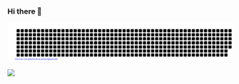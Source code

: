 ### Hi there 👋
![gitartwork](gitartwork.svg)

<a href="https://github.com/telomelonia">
    <img align="left" src="https://github-readme-stats.vercel.app/api?username=telomelonia&show_icons=true&theme=dark" />
</a>
<!--
**Telomelonia/Telomelonia** is a ✨ _special_ ✨ repository because its `README.md` (this file) appears on your GitHub profile.

Here are some ideas to get you started:

- 🔭 I’m currently working on ...
- 🌱 I’m currently learning ...
- 👯 I’m looking to collaborate on ...
- 🤔 I’m looking for help with ...
- 💬 Ask me about ...
- 📫 How to reach me: ...
- 😄 Pronouns: ...
- ⚡ Fun fact: ...
-->
